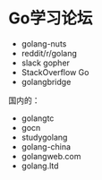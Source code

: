 

# Go学习论坛

* golang-nuts
* reddit/r/golang
* slack gopher
* StackOverflow Go
* golangbridge

国内的：
* golangtc
* gocn
* studygolang
* golang-china
* golangweb.com
* golang.ltd
